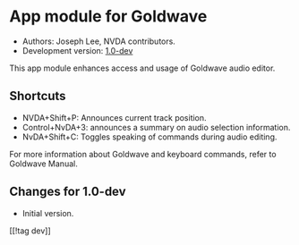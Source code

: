 # App module for Goldwave #

* Authors: Joseph Lee, NVDA contributors.
* Development version: [1.0-dev][1]

This app module enhances access and usage of Goldwave audio editor.

## Shortcuts ##

* NVDA+Shift+P: Announces current track position.
* Control+NvDA+3: announces a summary on audio selection information.
* NvDA+Shift+C: Toggles speaking of commands during audio editing.

For more information about Goldwave and keyboard commands, refer to Goldwave Manual.

## Changes for 1.0-dev ##

* Initial version.

[[!tag dev]]

[1]: http://addons.nvda-project.org/files/get.php?file=gwv
